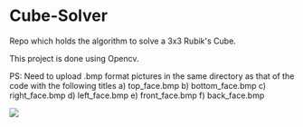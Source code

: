 # Cube-Solver
Repo which holds the algorithm to solve a 3x3 Rubik's Cube.

This project is done using Opencv.

PS: Need to upload .bmp format pictures in the same directory as that of the code with the following titles
a) top_face.bmp
b) bottom_face.bmp
c) right_face.bmp 
d) left_face.bmp
e) front_face.bmp
f) back_face.bmp

![](https://www.youcandothecube.com/resources/images/assets/rubiks-cube-coloured.png)
